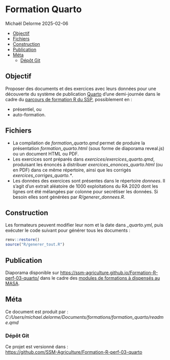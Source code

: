 # Formation Quarto
Michaël Delorme
2025-02-06

- [Objectif](#objectif)
- [Fichiers](#fichiers)
- [Construction](#construction)
- [Publication](#publication)
- [Méta](#méta)
  - [Dépôt Git](#dépôt-git)

## Objectif

Proposer des documents et des exercices avec leurs données pour une
découverte du système de publication [Quarto](https://quarto.org/) d’une
demi-journée dans le cadre du [parcours de formation R du
SSP](https://orion.agriculture/confluence/display/CER/Formation+R_Ressources),
possiblement en :

- présentiel, ou
- auto-formation.

## Fichiers

- La compilation de *formation_quarto.qmd* permet de produire la
  présentation *formation_quarto.html* (sous forme de diaporama
  reveal.js) ou un document HTML ou PDF.
- Les exercices sont préparés dans *exercices/exercices_quarto.qmd*,
  produisant les énoncés à distribuer *exercices_enonces_quarto.html*
  (ou en PDF) dans ce même répertoire, ainsi que les corrigés
  *exercices_corriges_quarto.\**.
- Les données des exercices sont présentes dans le répertoire *donnees*.
  Il s’agit d’un extrait aléatoire de 1000 exploitations du RA 2020 dont
  les lignes ont été mélangées par colonne pour secrétiser les données.
  Si besoin elles sont générées par *R/generer_donnees.R*.

## Construction

Les formateurs peuvent modifier leur nom et la date dans *\_quarto.yml*,
puis exécuter le code suivant pour générer tous les documents :

``` r
renv::restore()
source("R/generer_tout.R")
```

## Publication

Diaporama disponible sur
<https://ssm-agriculture.github.io/Formation-R-perf-03-quarto/> dans le
cadre des [modules de formations à dispensés au
MASA](https://ssm-agriculture.github.io/site-formations-R/).

## Méta

Ce document est produit par :  
*C:/Users/michael.delorme/Documents/formations/formation_quarto/readme.qmd*

### Dépôt Git

Ce projet est versionné dans :  
<https://github.com/SSM-Agriculture/Formation-R-perf-03-quarto>
